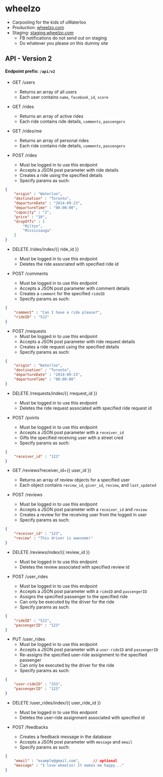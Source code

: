 wheelzo
========
- Carpooling for the kids of uWaterloo
- Production: [wheelzo.com](https://wheelzo.com)
- Staging: [staging.wheelzo.com](http://staging.wheelzo.com)
    - FB notifications do not send out on staging
    - Do whatever you please on this dummy site

## API - Version 2 
#### Endpoint prefix: `/api/v2`

- GET /users
    - Returns an array of all users
    - Each user contains `name`, `facebook_id`, `score`
    
- GET /rides
    - Returns an array of active rides
    - Each ride contains ride details, `comments`, `passengers`
    
- GET /rides/me
    - Returns an array of personal rides
    - Each ride contains ride details, `comments`, `passengers`
    
- POST /rides
    - Must be logged in to use this endpoint
    - Accepts a JSON post parameter with ride details
    - Creates a ride using the specified details
    - Specify params as such:
```json
{   
    "origin" : "Waterloo", 
    "destination" : "Toronto",
    "departureDate" : "2014-09-23",
    "departureTime" : "00:00:00",
    "capacity" : "2",
    "price" : "10",
    "dropOffs" : [
        "Milton",
        "Mississauga"
    ]
}
```
    
- DELETE /rides/index/{{ ride_id }}
    - Must be logged in to use this endpoint
    - Deletes the ride associated with specified ride id
    
- POST /comments
    - Must be logged in to use this endpoint
    - Accepts a JSON post parameter with comment details
    - Creates a `comment` for the specified `rideID`
    - Specify params as such:
```json
{   
    "comment" : "Can I have a ride please?", 
    "rideID" : "522" 
}
```

- POST /rrequests
    - Must be logged in to use this endpoint
    - Accepts a JSON post parameter with ride request details
    - Creates a ride request using the specified details
    - Specify params as such:
```json
{   
    "origin" : "Waterloo", 
    "destination" : "Toronto",
    "departureDate" : "2014-09-23",
    "departureTime" : "00:00:00"
}
```

- DELETE /rrequests/index/{{ rrequest_id }}
    - Must be logged in to use this endpoint
    - Deletes the ride request associated with specified ride request id

- POST /points
    - Must be logged in to use this endpoint
    - Accepts a JSON post parameter with a `receiver_id`
    - Gifts the specified receiving user with a street cred
    - Specify params as such:
```json
{   
    "receiver_id" : "123"
}
```

- GET /reviews?receiver_id={{ user_id }}
    - Returns an array of review objects for a specified user
    - Each object contains `review_id`, `giver_id`, `review`, and `last_updated`

- POST /reviews
    - Must be logged in to use this endpoint
    - Accepts a JSON post parameter with a `receiver_id` and `review`
    - Creates a review for the receiving user from the logged in user
    - Specify params as such:
```json
{   
    "receiver_id" : "123",
    "review" : "This driver is awesome!"
}
```

- DELETE /reviews/index/{{ review_id }}
    - Must be logged in to use this endpoint
    - Deletes the review associated with specified review id

- POST /user_rides
    - Must be logged in to use this endpoint
    - Accepts a JSON post parameter with a `rideID` and `passengerID`
    - Assigns the specified passenger to the specified ride
    - Can only be executed by the driver for the ride
    - Specify params as such:
```json
{   
    "rideID" : "522",
    "passengerID" : "123"
}
```

- PUT /user_rides
    - Must be logged in to use this endpoint
    - Accepts a JSON post parameter with a `user-rideID` and `passengerID`
    - Re-assigns the specified user-ride assignment to the specified passenger
    - Can only be executed by the driver for the ride
    - Specify params as such:
```json
{   
    "user-rideID" : "333",
    "passengerID" : "123"
}
```

- DELETE /user_rides/index/{{ user_ride_id }}
    - Must be logged in to use this endpoint
    - Deletes the user-ride assignment associated with specified id

- POST /feedbacks
    - Creates a feedback message in the database
    - Accepts a JSON post parameter with `message` and `email`
    - Specify params as such:
```json
{   
    "email" : "example@gmail.com",      // optional
    "message" : "I love wheelzo! It makes me happy..." 
}
```

